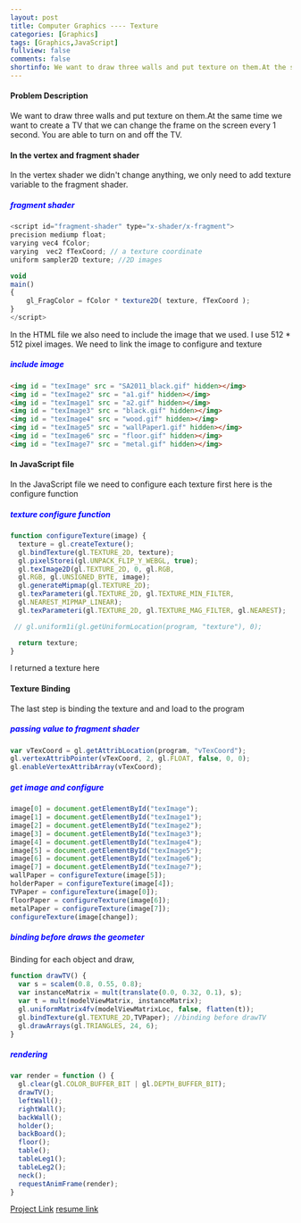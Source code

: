 ```yaml
---
layout: post
title: Computer Graphics ---- Texture
categories: [Graphics]
tags: [Graphics,JavaScript]
fullview: false
comments: false
shortinfo: We want to draw three walls and put texture on them.At the same time we want to create a TV that we can change the frame on the screen every 1 second. You are able to turn on and off the TV.
---
```

#### Problem Description
We want to draw three walls and put texture on them.At the same time we want to create a TV that we can change the frame on the screen every 1 second. You are able to turn on and off the TV.


#### In the vertex and fragment shader
In the vertex shader we didn't change anything, we only need to add texture variable to the fragment shader.

##### <span style="color:blue"> fragment shader </span>
```javascript
<script id="fragment-shader" type="x-shader/x-fragment">
precision mediump float;
varying vec4 fColor;
varying  vec2 fTexCoord; // a texture coordinate
uniform sampler2D texture; //2D images

void
main()
{
    gl_FragColor = fColor * texture2D( texture, fTexCoord );
}
</script>
```
In the HTML file we also need to include the image that we used. I use 512 * 512 pixel images.
We need to link the image to configure and texture
##### <span style="color:blue"> include image</span>
```html
<img id = "texImage" src = "SA2011_black.gif" hidden></img>
<img id = "texImage2" src = "a1.gif" hidden></img>
<img id = "texImage1" src = "a2.gif" hidden></img>
<img id = "texImage3" src = "black.gif" hidden></img>
<img id = "texImage4" src = "wood.gif" hidden></img>
<img id = "texImage5" src = "wallPaper1.gif" hidden></img>
<img id = "texImage6" src = "floor.gif" hidden></img>
<img id = "texImage7" src = "metal.gif" hidden></img>
```

#### In JavaScript file
In the JavaScript file we need to configure each texture first here is the configure function
##### <span style="color:blue"> texture configure function </span>

```javascript
function configureTexture(image) {
  texture = gl.createTexture();
  gl.bindTexture(gl.TEXTURE_2D, texture);
  gl.pixelStorei(gl.UNPACK_FLIP_Y_WEBGL, true);
  gl.texImage2D(gl.TEXTURE_2D, 0, gl.RGB,
  gl.RGB, gl.UNSIGNED_BYTE, image);
  gl.generateMipmap(gl.TEXTURE_2D);
  gl.texParameteri(gl.TEXTURE_2D, gl.TEXTURE_MIN_FILTER,
  gl.NEAREST_MIPMAP_LINEAR);
  gl.texParameteri(gl.TEXTURE_2D, gl.TEXTURE_MAG_FILTER, gl.NEAREST);

 // gl.uniform1i(gl.getUniformLocation(program, "texture"), 0);

  return texture;
}
```
I returned a texture here

#### Texture Binding
The last step is binding the texture and and load to the program
##### <span style="color:blue"> passing value to fragment shader </span>
```javascript
var vTexCoord = gl.getAttribLocation(program, "vTexCoord");
gl.vertexAttribPointer(vTexCoord, 2, gl.FLOAT, false, 0, 0);
gl.enableVertexAttribArray(vTexCoord);
```
##### <span style="color:blue"> get image and configure</span>
```javascript
image[0] = document.getElementById("texImage");
image[1] = document.getElementById("texImage1");
image[2] = document.getElementById("texImage2");
image[3] = document.getElementById("texImage3");
image[4] = document.getElementById("texImage4");
image[5] = document.getElementById("texImage5");
image[6] = document.getElementById("texImage6");
image[7] = document.getElementById("texImage7");
wallPaper = configureTexture(image[5]);
holderPaper = configureTexture(image[4]);
TVPaper = configureTexture(image[0]);
floorPaper = configureTexture(image[6]);
metalPaper = configureTexture(image[7]);
configureTexture(image[change]);
```
##### <span style="color:blue"> binding before draws the geometer </span>
Binding for each object and draw,
```javascript
function drawTV() {
  var s = scalem(0.8, 0.55, 0.8);
  var instanceMatrix = mult(translate(0.0, 0.32, 0.1), s);
  var t = mult(modelViewMatrix, instanceMatrix);
  gl.uniformMatrix4fv(modelViewMatrixLoc, false, flatten(t));
  gl.bindTexture(gl.TEXTURE_2D,TVPaper); //binding before drawTV
  gl.drawArrays(gl.TRIANGLES, 24, 6);
}
```
##### <span style="color:blue"> rendering</span>
```javascript
var render = function () {
  gl.clear(gl.COLOR_BUFFER_BIT | gl.DEPTH_BUFFER_BIT);
  drawTV();
  leftWall();
  rightWall();
  backWall();
  holder();
  backBoard();
  floor();
  table();
  tableLeg1();
  tableLeg2();
  neck();
  requestAnimFrame(render);
}
```

[Project Link](https://scao7.github.io/cs435/project5/texmap.html)
[resume link](https://shengtingcao.top/assets/media/resumeShengtingCao.pdf)
